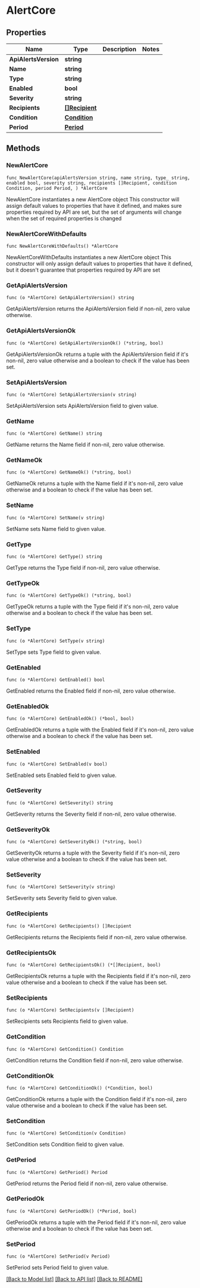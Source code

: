 # AlertCore

## Properties

Name | Type | Description | Notes
------------ | ------------- | ------------- | -------------
**ApiAlertsVersion** | **string** |  | 
**Name** | **string** |  | 
**Type** | **string** |  | 
**Enabled** | **bool** |  | 
**Severity** | **string** |  | 
**Recipients** | [**[]Recipient**](Recipient.md) |  | 
**Condition** | [**Condition**](Condition.md) |  | 
**Period** | [**Period**](Period.md) |  | 

## Methods

### NewAlertCore

`func NewAlertCore(apiAlertsVersion string, name string, type_ string, enabled bool, severity string, recipients []Recipient, condition Condition, period Period, ) *AlertCore`

NewAlertCore instantiates a new AlertCore object
This constructor will assign default values to properties that have it defined,
and makes sure properties required by API are set, but the set of arguments
will change when the set of required properties is changed

### NewAlertCoreWithDefaults

`func NewAlertCoreWithDefaults() *AlertCore`

NewAlertCoreWithDefaults instantiates a new AlertCore object
This constructor will only assign default values to properties that have it defined,
but it doesn't guarantee that properties required by API are set

### GetApiAlertsVersion

`func (o *AlertCore) GetApiAlertsVersion() string`

GetApiAlertsVersion returns the ApiAlertsVersion field if non-nil, zero value otherwise.

### GetApiAlertsVersionOk

`func (o *AlertCore) GetApiAlertsVersionOk() (*string, bool)`

GetApiAlertsVersionOk returns a tuple with the ApiAlertsVersion field if it's non-nil, zero value otherwise
and a boolean to check if the value has been set.

### SetApiAlertsVersion

`func (o *AlertCore) SetApiAlertsVersion(v string)`

SetApiAlertsVersion sets ApiAlertsVersion field to given value.


### GetName

`func (o *AlertCore) GetName() string`

GetName returns the Name field if non-nil, zero value otherwise.

### GetNameOk

`func (o *AlertCore) GetNameOk() (*string, bool)`

GetNameOk returns a tuple with the Name field if it's non-nil, zero value otherwise
and a boolean to check if the value has been set.

### SetName

`func (o *AlertCore) SetName(v string)`

SetName sets Name field to given value.


### GetType

`func (o *AlertCore) GetType() string`

GetType returns the Type field if non-nil, zero value otherwise.

### GetTypeOk

`func (o *AlertCore) GetTypeOk() (*string, bool)`

GetTypeOk returns a tuple with the Type field if it's non-nil, zero value otherwise
and a boolean to check if the value has been set.

### SetType

`func (o *AlertCore) SetType(v string)`

SetType sets Type field to given value.


### GetEnabled

`func (o *AlertCore) GetEnabled() bool`

GetEnabled returns the Enabled field if non-nil, zero value otherwise.

### GetEnabledOk

`func (o *AlertCore) GetEnabledOk() (*bool, bool)`

GetEnabledOk returns a tuple with the Enabled field if it's non-nil, zero value otherwise
and a boolean to check if the value has been set.

### SetEnabled

`func (o *AlertCore) SetEnabled(v bool)`

SetEnabled sets Enabled field to given value.


### GetSeverity

`func (o *AlertCore) GetSeverity() string`

GetSeverity returns the Severity field if non-nil, zero value otherwise.

### GetSeverityOk

`func (o *AlertCore) GetSeverityOk() (*string, bool)`

GetSeverityOk returns a tuple with the Severity field if it's non-nil, zero value otherwise
and a boolean to check if the value has been set.

### SetSeverity

`func (o *AlertCore) SetSeverity(v string)`

SetSeverity sets Severity field to given value.


### GetRecipients

`func (o *AlertCore) GetRecipients() []Recipient`

GetRecipients returns the Recipients field if non-nil, zero value otherwise.

### GetRecipientsOk

`func (o *AlertCore) GetRecipientsOk() (*[]Recipient, bool)`

GetRecipientsOk returns a tuple with the Recipients field if it's non-nil, zero value otherwise
and a boolean to check if the value has been set.

### SetRecipients

`func (o *AlertCore) SetRecipients(v []Recipient)`

SetRecipients sets Recipients field to given value.


### GetCondition

`func (o *AlertCore) GetCondition() Condition`

GetCondition returns the Condition field if non-nil, zero value otherwise.

### GetConditionOk

`func (o *AlertCore) GetConditionOk() (*Condition, bool)`

GetConditionOk returns a tuple with the Condition field if it's non-nil, zero value otherwise
and a boolean to check if the value has been set.

### SetCondition

`func (o *AlertCore) SetCondition(v Condition)`

SetCondition sets Condition field to given value.


### GetPeriod

`func (o *AlertCore) GetPeriod() Period`

GetPeriod returns the Period field if non-nil, zero value otherwise.

### GetPeriodOk

`func (o *AlertCore) GetPeriodOk() (*Period, bool)`

GetPeriodOk returns a tuple with the Period field if it's non-nil, zero value otherwise
and a boolean to check if the value has been set.

### SetPeriod

`func (o *AlertCore) SetPeriod(v Period)`

SetPeriod sets Period field to given value.



[[Back to Model list]](../README.md#documentation-for-models) [[Back to API list]](../README.md#documentation-for-api-endpoints) [[Back to README]](../README.md)


